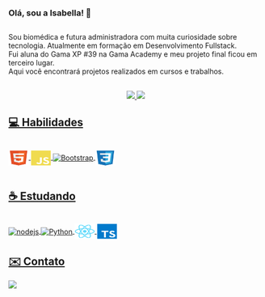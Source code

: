### Olá, sou a Isabella! 👋
##

<div align="align">
  Sou biomédica e futura administradora com muita curiosidade sobre tecnologia. Atualmente em formação em Desenvolvimento Fullstack. <br>
  Fui aluna do Gama XP #39 na Gama Academy e meu projeto final ficou em terceiro lugar.<br>
  Aqui você encontrará projetos realizados em cursos e trabalhos.
</div>
  
##
  
<div align="center">
  <a href="https://github.com/isacammerer">
  <img height="140em" src="https://github-readme-stats.vercel.app/api?username=isacammerer&show_icons=true&theme=synthwave&include_all_commits=true&count_private=true"/>
  <img height="140em" src="https://github-readme-stats.vercel.app/api/top-langs/?username=isacammerer&layout=compact&langs_count=7&theme=synthwave"/>  
    
</div>

## 💻 Habilidades
  
<div style="display: inline_block"><br>
  <img align="center" alt="HTML" height="30" width="40" src="https://raw.githubusercontent.com/devicons/devicon/master/icons/html5/html5-original.svg"/>
  <img align="center" alt="Js" height="30" width="40" src="https://raw.githubusercontent.com/devicons/devicon/master/icons/javascript/javascript-plain.svg"/>
  <img align="center" alt="Bootstrap" height="30" width="40" src="https://cdn.jsdelivr.net/gh/devicons/devicon/icons/bootstrap/bootstrap-original.svg"/>
  <img align="center" alt="CSS" height="30" width="40" src="https://raw.githubusercontent.com/devicons/devicon/master/icons/css3/css3-original.svg"/> 
</div>
  
<br>

## ☕ Estudando
 <div style="display: inline_block"><br>
  <img align="center" alt="nodejs" height="30" width="40" src="https://cdn.jsdelivr.net/gh/devicons/devicon/icons/nodejs/nodejs-plain-wordmark.svg"/>
  <img align="center" alt="Python" height="30" width="40" src="https://cdn.jsdelivr.net/gh/devicons/devicon/icons/python/python-original.svg"/>
  <img align="center" alt="React" height="30" width="40" src="https://raw.githubusercontent.com/devicons/devicon/master/icons/react/react-original.svg"/>
   <img align="center" alt="Ts" height="30" width="40" src="https://raw.githubusercontent.com/devicons/devicon/master/icons/typescript/typescript-plain.svg"/>
 </div>
  
## ✉️ Contato
 <div>
   <a href="https://www.linkedin.com/in/isabella-ambros-cammerer-912880160/" target="_blank"><img src="https://img.shields.io/badge/-LinkedIn-%230077B5?style=for-the-badge&logo=linkedin&logoColor=white" target="_blank"></a> 
 </div>
  
  
